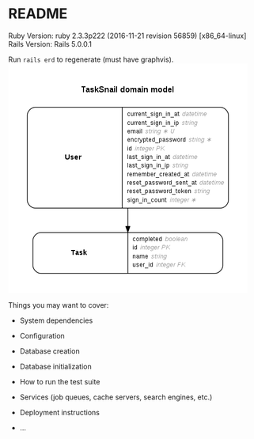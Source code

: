 # README

Ruby Version: ruby 2.3.3p222 (2016-11-21 revision 56859) [x86_64-linux]
Rails Version: Rails 5.0.0.1

Run `rails erd` to regenerate (must have graphvis).
![](/erd.png)

Things you may want to cover:


* System dependencies

* Configuration

* Database creation

* Database initialization

* How to run the test suite

* Services (job queues, cache servers, search engines, etc.)

* Deployment instructions

* ...
